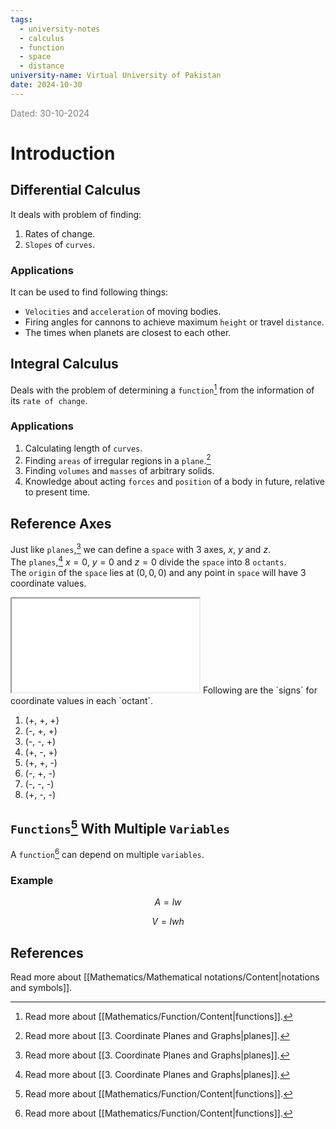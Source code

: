 ```yaml
---
tags:
  - university-notes
  - calculus
  - function
  - space
  - distance
university-name: Virtual University of Pakistan
date: 2024-10-30
---
```


<span style="color: gray;">Dated: 30-10-2024</span>

# Introduction

## Differential Calculus

It deals with problem of finding:

1. Rates of change.
2. `Slopes` of `curves`.

### Applications

It can be used to find following things:

- `Velocities` and `acceleration` of moving bodies.
- Firing angles for cannons to achieve maximum `height` or travel `distance`.
- The times when planets are closest to each other.

## Integral Calculus

Deals with the problem of determining a `function`[^1] from the information of its `rate of change`.

### Applications

1. Calculating length of `curves`.
2. Finding `areas` of irregular regions in a `plane`.[^2]
3. Finding `volumes` and `masses` of arbitrary solids.
4. Knowledge about acting `forces` and `position` of a body in future, relative to present time.

## Reference Axes

Just like `planes`,[^2] we can define a `space` with 3 axes, $x$, $y$ and $z$.  
The `planes`,[^2] $x = 0$, $y = 0$ and $z = 0$ divide the `space` into 8 `octants`.  
The `origin` of the `space` lies at $(0, 0, 0)$ and any point in `space` will have 3 coordinate values.

<iframe src="../../../../assets/Figures/octants.html"></iframe>
Following are the `signs` for coordinate values in each `octant`.

1. (+, +, +)
2. (-, +, +)
3. (-, -, +)
4. (+, -, +)
5. (+, +, -)
6. (-, +, -)
7. (-, -, -)
8. (+, -, -)

## `Functions`[^1] With Multiple `Variables`

A `function`[^1] can depend on multiple `variables`.

### Example

$$A = lw$$

$$V = lwh$$

## References

Read more about [[Mathematics/Mathematical notations/Content|notations and symbols]].

[^1]: Read more about [[Mathematics/Function/Content|functions]].
[^2]: Read more about [[3. Coordinate Planes and Graphs|planes]].